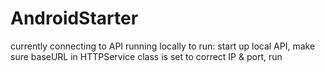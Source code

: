 # AndroidStarter
currently connecting to API running locally
to run:
start up local API,
make sure baseURL in HTTPService class is set to correct IP & port,
run
